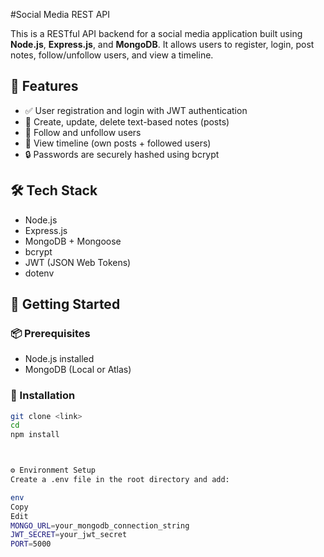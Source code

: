 #Social Media REST API

This is a RESTful API backend for a social media application built using **Node.js**, **Express.js**, and **MongoDB**. It allows users to register, login, post notes, follow/unfollow users, and view a timeline.

## 🔧 Features

- ✅ User registration and login with JWT authentication
- 🧠 Create, update, delete text-based notes (posts)
- 👥 Follow and unfollow users
- 📰 View timeline (own posts + followed users)
- 🔒 Passwords are securely hashed using bcrypt

## 🛠️ Tech Stack

- Node.js
- Express.js
- MongoDB + Mongoose
- bcrypt
- JWT (JSON Web Tokens)
- dotenv

## 🚀 Getting Started

### 📦 Prerequisites

- Node.js installed
- MongoDB (Local or Atlas)

### 📁 Installation

```bash
git clone <link>
cd 
npm install



⚙️ Environment Setup
Create a .env file in the root directory and add:

env
Copy
Edit
MONGO_URL=your_mongodb_connection_string
JWT_SECRET=your_jwt_secret
PORT=5000
